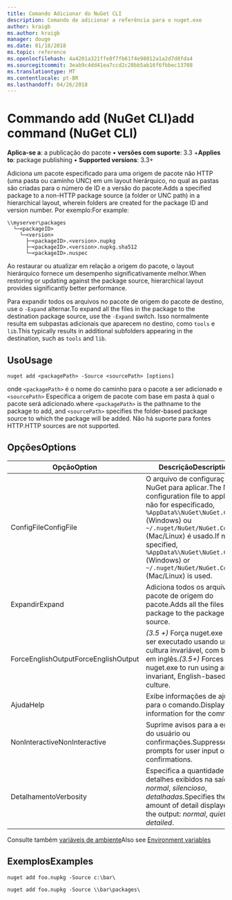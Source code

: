 ```yaml
---
title: Comando Adicionar do NuGet CLI
description: Comando de adicionar a referência para o nuget.exe
author: kraigb
ms.author: kraigb
manager: douge
ms.date: 01/18/2018
ms.topic: reference
ms.openlocfilehash: 4a4201a321ffe0f7fb61f4e98012a1a2d7d8fda4
ms.sourcegitcommit: 3eab9c4dd41ea7ccd2c28bb5ab16f6fbbec13708
ms.translationtype: MT
ms.contentlocale: pt-BR
ms.lasthandoff: 04/26/2018
---
```

# <a name="add-command-nuget-cli"></a><span data-ttu-id="ae185-103">Commando add (NuGet CLI)</span><span class="sxs-lookup"><span data-stu-id="ae185-103">add command (NuGet CLI)</span></span>

<span data-ttu-id="ae185-104">**Aplica-se a**: a publicação do pacote &bullet; **versões com suporte**: 3.3 +</span><span class="sxs-lookup"><span data-stu-id="ae185-104">**Applies to**: package publishing &bullet; **Supported versions**: 3.3+</span></span>

<span data-ttu-id="ae185-105">Adiciona um pacote especificado para uma origem de pacote não HTTP (uma pasta ou caminho UNC) em um layout hierárquico, no qual as pastas são criadas para o número de ID e a versão do pacote.</span><span class="sxs-lookup"><span data-stu-id="ae185-105">Adds a specified package to a non-HTTP package source (a folder or UNC path) in a hierarchical layout, wherein folders are created for the package ID and version number.</span></span> <span data-ttu-id="ae185-106">Por exemplo:</span><span class="sxs-lookup"><span data-stu-id="ae185-106">For example:</span></span>

    \\myserver\packages
      └─<packageID>
        └─<version>
          ├─<packageID>.<version>.nupkg
          ├─<packageID>.<version>.nupkg.sha512
          └─<packageID>.nuspec

<span data-ttu-id="ae185-107">Ao restaurar ou atualizar em relação a origem do pacote, o layout hierárquico fornece um desempenho significativamente melhor.</span><span class="sxs-lookup"><span data-stu-id="ae185-107">When restoring or updating against the package source, hierarchical layout provides significantly better performance.</span></span>

<span data-ttu-id="ae185-108">Para expandir todos os arquivos no pacote de origem do pacote de destino, use o `-Expand` alternar.</span><span class="sxs-lookup"><span data-stu-id="ae185-108">To expand all the files in the package to the destination package source, use the `-Expand` switch.</span></span> <span data-ttu-id="ae185-109">Isso normalmente resulta em subpastas adicionais que aparecem no destino, como `tools` e `lib`.</span><span class="sxs-lookup"><span data-stu-id="ae185-109">This typically results in additional subfolders appearing in the destination, such as `tools` and `lib`.</span></span>

## <a name="usage"></a><span data-ttu-id="ae185-110">Uso</span><span class="sxs-lookup"><span data-stu-id="ae185-110">Usage</span></span>

```cli
nuget add <packagePath> -Source <sourcePath> [options]
```

<span data-ttu-id="ae185-111">onde `<packagePath>` é o nome do caminho para o pacote a ser adicionado e `<sourcePath>` Especifica a origem de pacote com base em pasta à qual o pacote será adicionado.</span><span class="sxs-lookup"><span data-stu-id="ae185-111">where `<packagePath>` is the pathname to the package to add, and `<sourcePath>` specifies the folder-based package source to which the package will be added.</span></span> <span data-ttu-id="ae185-112">Não há suporte para fontes HTTP.</span><span class="sxs-lookup"><span data-stu-id="ae185-112">HTTP sources are not supported.</span></span>

## <a name="options"></a><span data-ttu-id="ae185-113">Opções</span><span class="sxs-lookup"><span data-stu-id="ae185-113">Options</span></span>

| <span data-ttu-id="ae185-114">Opção</span><span class="sxs-lookup"><span data-stu-id="ae185-114">Option</span></span> | <span data-ttu-id="ae185-115">Descrição</span><span class="sxs-lookup"><span data-stu-id="ae185-115">Description</span></span> |
| --- | --- |
| <span data-ttu-id="ae185-116">ConfigFile</span><span class="sxs-lookup"><span data-stu-id="ae185-116">ConfigFile</span></span> | <span data-ttu-id="ae185-117">O arquivo de configuração do NuGet para aplicar.</span><span class="sxs-lookup"><span data-stu-id="ae185-117">The NuGet configuration file to apply.</span></span> <span data-ttu-id="ae185-118">Se não for especificado, `%AppData%\NuGet\NuGet.Config` (Windows) ou `~/.nuget/NuGet/NuGet.Config` (Mac/Linux) é usado.</span><span class="sxs-lookup"><span data-stu-id="ae185-118">If not specified, `%AppData%\NuGet\NuGet.Config` (Windows) or `~/.nuget/NuGet/NuGet.Config` (Mac/Linux) is used.</span></span>|
| <span data-ttu-id="ae185-119">Expandir</span><span class="sxs-lookup"><span data-stu-id="ae185-119">Expand</span></span> | <span data-ttu-id="ae185-120">Adiciona todos os arquivos no pacote de origem do pacote.</span><span class="sxs-lookup"><span data-stu-id="ae185-120">Adds all the files in the package to the package source.</span></span> |
| <span data-ttu-id="ae185-121">ForceEnglishOutput</span><span class="sxs-lookup"><span data-stu-id="ae185-121">ForceEnglishOutput</span></span> | <span data-ttu-id="ae185-122">*(3.5 +)*  Força nuget.exe para ser executado usando uma cultura invariável, com base em inglês.</span><span class="sxs-lookup"><span data-stu-id="ae185-122">*(3.5+)* Forces nuget.exe to run using an invariant, English-based culture.</span></span> |
| <span data-ttu-id="ae185-123">Ajuda</span><span class="sxs-lookup"><span data-stu-id="ae185-123">Help</span></span> | <span data-ttu-id="ae185-124">Exibe informações de ajuda para o comando.</span><span class="sxs-lookup"><span data-stu-id="ae185-124">Displays help information for the command.</span></span> |
| <span data-ttu-id="ae185-125">NonInteractive</span><span class="sxs-lookup"><span data-stu-id="ae185-125">NonInteractive</span></span> | <span data-ttu-id="ae185-126">Suprime avisos para a entrada do usuário ou confirmações.</span><span class="sxs-lookup"><span data-stu-id="ae185-126">Suppresses prompts for user input or confirmations.</span></span> |
| <span data-ttu-id="ae185-127">Detalhamento</span><span class="sxs-lookup"><span data-stu-id="ae185-127">Verbosity</span></span> | <span data-ttu-id="ae185-128">Especifica a quantidade de detalhes exibidos na saída: *normal*, *silencioso*, *detalhadas*.</span><span class="sxs-lookup"><span data-stu-id="ae185-128">Specifies the amount of detail displayed in the output: *normal*, *quiet*, *detailed*.</span></span> |

<span data-ttu-id="ae185-129">Consulte também [variáveis de ambiente](cli-ref-environment-variables.md)</span><span class="sxs-lookup"><span data-stu-id="ae185-129">Also see [Environment variables](cli-ref-environment-variables.md)</span></span>

## <a name="examples"></a><span data-ttu-id="ae185-130">Exemplos</span><span class="sxs-lookup"><span data-stu-id="ae185-130">Examples</span></span>

```cli
nuget add foo.nupkg -Source c:\bar\

nuget add foo.nupkg -Source \\bar\packages\
```
